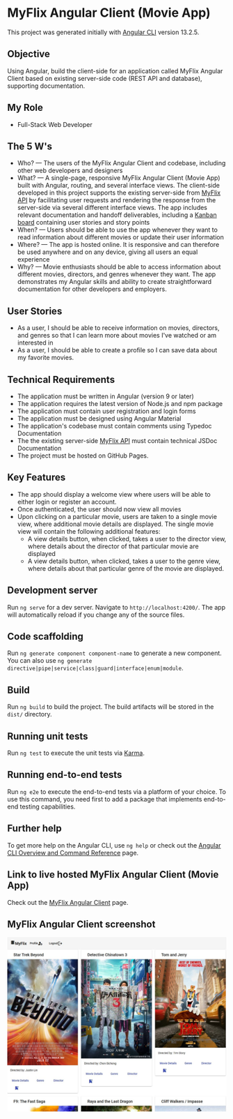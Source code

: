 # MyFlix Angular Client (Movie App)

This project was generated initially with [Angular CLI](https://github.com/angular/angular-cli) version 13.2.5.

## Objective
Using Angular, build the client-side for an application called MyFlix Angular Client based on existing server-side code (REST API and database), supporting documentation.

## My Role
- Full-Stack Web Developer

## The 5 W's
- Who? — The users of the MyFlix Angular Client and codebase, including other web developers and designers
- What? — A single-page, responsive MyFlix Angular Client (Movie App) built with Angular, routing, and several interface views. The client-side developed in this project supports the existing server-side from [MyFlix API](https://github.com/nickbalan/myflix) by facilitating user requests and rendering the response from the server-side via several different interface views. The app includes relevant documentation and handoff deliverables, including a [Kanban board](https://trello.com/b/uaMESjar/a6-movie-app-kanban-project) containing user stories and story points
- When? — Users should be able to use the app whenever they want to read information about different movies or update their user information
- Where? — The app is hosted online. It is responsive and can therefore be used anywhere and on any device, giving all users an equal experience
- Why? — Movie enthusiasts should be able to access information about different movies, directors, and genres whenever they want. The app demonstrates my Angular skills and ability to create straightforward documentation for other developers and employers.

## User Stories
- As a user, I should be able to receive information on movies, directors, and genres so that I can learn more about movies I've watched or am interested in
- As a user, I should be able to create a profile so I can save data about my favorite movies.

## Technical Requirements
- The application must be written in Angular (version 9 or later)  
- The application requires the latest version of Node.js and npm package  
- The application must contain user registration and login forms  
- The application must be designed using Angular Material   
- The application's codebase must contain comments using Typedoc Documentation 
- The the existing server-side [MyFlix API](https://github.com/nickbalan/myflix) must contain technical JSDoc Documentation
- The project must be hosted on GitHub Pages.

## Key Features  
- The app should display a welcome view where users will be able to either login or register an account.  
- Once authenticated, the user should now view all movies
- Upon clicking on a particular movie, users are taken to a single movie view, where additional movie details are displayed. The single movie view will contain the following additional features:   
  - A view details button, when clicked, takes a user to the director view​, where details about the director of that particular movie are displayed 
  - A view details button, when clicked, takes a user to the ​genre view​, where details about that particular genre of the movie are displayed. 

## Development server
Run `ng serve` for a dev server. Navigate to `http://localhost:4200/`. The app will automatically reload if you change any of the source files.

## Code scaffolding
Run `ng generate component component-name` to generate a new component. You can also use `ng generate directive|pipe|service|class|guard|interface|enum|module`.

## Build
Run `ng build` to build the project. The build artifacts will be stored in the `dist/` directory.

## Running unit tests
Run `ng test` to execute the unit tests via [Karma](https://karma-runner.github.io).

## Running end-to-end tests
Run `ng e2e` to execute the end-to-end tests via a platform of your choice. To use this command, you need first to add a package that implements end-to-end testing capabilities.

## Further help
To get more help on the Angular CLI, use `ng help` or check out the [Angular CLI Overview and Command Reference](https://angular.io/cli) page.

## Link to live hosted MyFlix Angular Client (Movie App)
Check out the [MyFlix Angular Client](https://nickbalan.github.io/myflix-angular-client) page.

## MyFlix Angular Client screenshot

![Livescreen](src/assets/img/Livescreen_MyFlix_Angular_Client.JPG)
